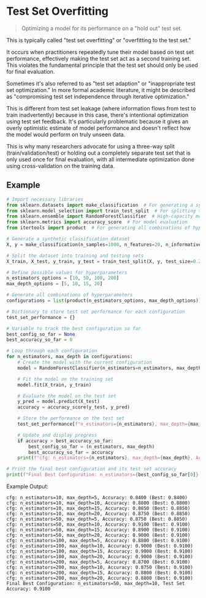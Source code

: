# Test Set Overfitting

> Optimizing a model for its performance on a "hold out" test set.

This is typically called "test set overfitting" or "overfitting to the test set."

It occurs when practitioners repeatedly tune their model based on test set performance, effectively making the test set act as a second training set. This violates the fundamental principle that the test set should only be used for final evaluation.

Sometimes it's also referred to as "test set adaption" or "inappropriate test set optimization." In more formal academic literature, it might be described as "compromising test set independence through iterative optimization."

This is different from test set leakage (where information flows from test to train inadvertently) because in this case, there's intentional optimization using test set feedback. It's particularly problematic because it gives an overly optimistic estimate of model performance and doesn't reflect how the model would perform on truly unseen data.

This is why many researchers advocate for using a three-way split (train/validation/test) or holding out a completely separate test set that is only used once for final evaluation, with all intermediate optimization done using cross-validation on the training data.

## Example

```python
# Import necessary libraries
from sklearn.datasets import make_classification  # For generating a synthetic classification dataset
from sklearn.model_selection import train_test_split  # For splitting the dataset
from sklearn.ensemble import RandomForestClassifier  # High-capacity model
from sklearn.metrics import accuracy_score  # For model evaluation
from itertools import product  # For generating all combinations of hyperparameters

# Generate a synthetic classification dataset
X, y = make_classification(n_samples=1000, n_features=20, n_informative=15, n_redundant=5, random_state=42)

# Split the dataset into training and testing sets
X_train, X_test, y_train, y_test = train_test_split(X, y, test_size=0.2, random_state=42)

# Define possible values for hyperparameters
n_estimators_options = [10, 50, 100, 200]
max_depth_options = [5, 10, 15, 20]

# Generate all combinations of hyperparameters
configurations = list(product(n_estimators_options, max_depth_options))

# Dictionary to store test set performance for each configuration
test_set_performance = {}

# Variable to track the best configuration so far
best_config_so_far = None
best_accuracy_so_far = 0

# Loop through each configuration
for n_estimators, max_depth in configurations:
    # Create the model with the current configuration
    model = RandomForestClassifier(n_estimators=n_estimators, max_depth=max_depth, random_state=42)

    # Fit the model on the training set
    model.fit(X_train, y_train)

    # Evaluate the model on the test set
    y_pred = model.predict(X_test)
    accuracy = accuracy_score(y_test, y_pred)

    # Store the performance on the test set
    test_set_performance[f"n_estimators={n_estimators}, max_depth={max_depth}"] = accuracy

    # Update and display progress
    if accuracy > best_accuracy_so_far:
        best_config_so_far = (n_estimators, max_depth)
        best_accuracy_so_far = accuracy
    print(f"cfg: n_estimators={n_estimators}, max_depth={max_depth}, Accuracy: {accuracy:.4f} " + f"(Best: {best_accuracy_so_far:.4f})")

# Print the final best configuration and its test set accuracy
print(f"Final Best Configuration: n_estimators={best_config_so_far[0]}, max_depth={best_config_so_far[1]}, Test Set Accuracy: {best_accuracy_so_far:.4f}")
```

Example Output:

```text
cfg: n_estimators=10, max_depth=5, Accuracy: 0.8400 (Best: 0.8400)
cfg: n_estimators=10, max_depth=10, Accuracy: 0.8800 (Best: 0.8800)
cfg: n_estimators=10, max_depth=15, Accuracy: 0.8850 (Best: 0.8850)
cfg: n_estimators=10, max_depth=20, Accuracy: 0.8750 (Best: 0.8850)
cfg: n_estimators=50, max_depth=5, Accuracy: 0.8750 (Best: 0.8850)
cfg: n_estimators=50, max_depth=10, Accuracy: 0.9100 (Best: 0.9100)
cfg: n_estimators=50, max_depth=15, Accuracy: 0.8900 (Best: 0.9100)
cfg: n_estimators=50, max_depth=20, Accuracy: 0.9000 (Best: 0.9100)
cfg: n_estimators=100, max_depth=5, Accuracy: 0.8800 (Best: 0.9100)
cfg: n_estimators=100, max_depth=10, Accuracy: 0.9000 (Best: 0.9100)
cfg: n_estimators=100, max_depth=15, Accuracy: 0.9000 (Best: 0.9100)
cfg: n_estimators=100, max_depth=20, Accuracy: 0.9000 (Best: 0.9100)
cfg: n_estimators=200, max_depth=5, Accuracy: 0.8700 (Best: 0.9100)
cfg: n_estimators=200, max_depth=10, Accuracy: 0.8750 (Best: 0.9100)
cfg: n_estimators=200, max_depth=15, Accuracy: 0.8800 (Best: 0.9100)
cfg: n_estimators=200, max_depth=20, Accuracy: 0.8800 (Best: 0.9100)
Final Best Configuration: n_estimators=50, max_depth=10, Test Set Accuracy: 0.9100
```